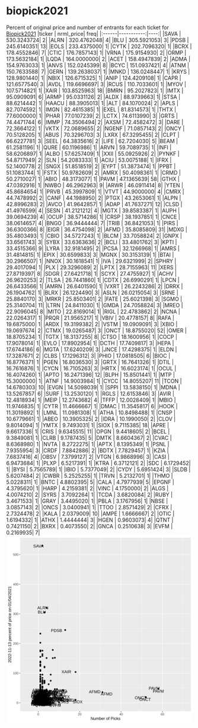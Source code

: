 # biopick2021
Percent of original price and number of entrants for each ticket for [Biopick2021](https://twitter.com/hashtag/Biopick2021)
|ticker |  nrml_price| freq|
|:------|-----------:|----:|
|SAVA   | 530.3243724|    2|
|ALRN   | 320.4762048|    4|
|BLU    | 305.5921053|    3|
|PDSB   | 245.6140351|   13|
|EOLS   | 233.4375000|    1|
|CYTK   | 202.7096320|    1|
|BCRX   | 178.4552846|    7|
|CTIC   | 176.7857143|    1|
|VRNA   | 175.9154930|    2|
|ORMP   | 173.5632184|    1|
|LQDA   | 164.0000000|    2|
|ACET   | 158.4947839|    2|
|ADMA   | 154.9763033|    1|
|ANVS   | 152.0245399|    8|
|BCYC   | 151.0937421|    4|
|ATNM   | 150.7633588|    7|
|GERN   | 139.2638037|    1|
|MNKD   | 136.0248447|    1|
|KRYS   | 128.9801440|    1|
|NBIX   | 126.6715325|    1|
|ANIP   | 124.4209108|    1|
|CAPR   | 121.6577540|    3|
|AVDL   | 119.6696697|    3|
|RCUS   | 110.7033601|    1|
|MYOV   | 107.5714821|    1|
|XAIR   | 103.8525963|   18|
|BMRN   |  95.2027823|    1|
|IMTX   |  95.0909091|    6|
|ARMP   |  95.0331126|    2|
|ALDX   |  88.9739663|    1|
|STSA   |  88.6214442|    1|
|HAACU  |  88.3905013|    1|
|ALT    |  84.1070024|    2|
|APLS   |  82.7074592|    1|
|IMGN   |  82.4615385|    1|
|EXEL   |  81.8314573|    1|
|THTX   |  77.6000000|    1|
|PHAR   |  77.0107239|    2|
|LCTX   |  74.6113990|    3|
|GRTS   |  74.4471744|    6|
|IMMP   |  74.3506494|    2|
|AXSM   |  72.4582472|    3|
|DARE   |  72.3664122|    1|
|VKTX   |  72.0689655|    2|
|NGENF  |  71.0857143|    2|
|ONCY   |  70.5128205|    1|
|ABUS   |  70.3296703|    3|
|LXRX   |  67.3295455|    2|
|CLPT   |  66.6227781|    3|
|SEEL   |  64.3835616|    2|
|LIFE   |  62.7204030|    5|
|BEAM   |  61.2581196|    1|
|QURE   |  60.1196986|    1|
|ARVN   |  59.7089735|    1|
|INFI   |  58.6206897|    1|
|ALBO   |  57.6257409|    1|
|XXII   |  55.0925926|    2|
|PYNKF  |  54.8717949|    2|
|SLN    |  54.2083333|    1|
|ACIU   |  53.0075188|    1|
|IFRX   |  52.1400778|    2|
|SNGX   |  51.8518519|    2|
|EYPT   |  51.3873474|    1|
|PPBT   |  51.1083744|    1|
|FSTX   |  50.9782609|    2|
|AMRX   |  50.4098361|    1|
|CRMD   |  50.2710027|    1|
|ABIO   |  48.3173077|    1|
|PAVM   |  47.1365639|   58|
|GTHX   |  47.0392916|    1|
|NWBO   |  46.2962963|    9|
|ARWR   |  46.0911414|    8|
|YTEN   |  45.8684654|    1|
|PRVB   |  45.3997809|    1|
|VTVT   |  44.9000000|    4|
|CMRX   |  44.7478992|    2|
|CANF   |  44.1988950|    2|
|PTGX   |  43.2653061|    1|
|ALPN   |  42.8996283|    2|
|AVCO   |  41.9642857|    1|
|ADAP   |  41.7637271|   12|
|CLSD   |  41.4976599|    4|
|SESN   |  41.2121212|    4|
|MGTX   |  39.8583387|    1|
|AUPH   |  39.0694239|    4|
|OCUP   |  38.5714286|    1|
|CRSP   |  38.1937851|    1|
|CNCE   |  38.0614657|    4|
|BNGO   |  36.9444444|    7|
|TRIB   |  36.8421053|    1|
|PIRS   |  36.6300366|    8|
|EIGR   |  36.4754098|    2|
|AFMD   |  35.8085809|   31|
|MDXG   |  35.4803493|    1|
|CBIO   |  34.5727243|    1|
|BLCM   |  33.7058824|    2|
|GNPX   |  33.6561743|    3|
|SYBX   |  33.6363636|    2|
|BCLI   |  33.4801762|    3|
|KPTI   |  33.4515366|    9|
|LYRA   |  32.9181495|    2|
|PCSA   |  32.1266968|    1|
|AMRS   |  31.4814815|    1|
|EPIX   |  30.6599833|    3|
|MGNX   |  30.3153139|    1|
|BTAI   |  30.2966507|    1|
|NNOX   |  30.1618541|    1|
|IVA    |  29.6321999|    2|
|SPHRY  |  29.4017094|    1|
|PLX    |  29.3296089|    2|
|LPTX   |  28.7155963|   11|
|XERS   |  27.8719397|    8|
|SDGR   |  27.6421718|    1|
|SCYX   |  27.4755927|    1|
|ACHV   |  26.9620253|    2|
|TLSA   |  26.7441860|    1|
|CDTX   |  26.6990291|    1|
|LPCN   |  26.6433566|    1|
|AMRN   |  26.6401590|    1|
|VXRT   |  26.2243286|    2|
|DRRX   |  26.1904762|    1|
|BLRX   |  26.1224490|    3|
|ASLN   |  26.0215054|    3|
|SRNE   |  25.8840170|    3|
|MRKR   |  25.8503401|    2|
|FATE   |  25.6021398|    3|
|SGMO   |  25.3140704|   11|
|LTRN   |  24.8411030|    1|
|GMDA   |  24.7058824|    3|
|MREO   |  22.9096045|    8|
|MITO   |  22.8169014|    1|
|RIGL   |  22.4783862|    2|
|NCNA   |  22.0264317|    1|
|PRQR   |  21.9565217|    1|
|VBIV   |  20.4778157|    8|
|RAFA   |  19.6875000|    1|
|ARDX   |  19.3199382|    2|
|VSTM   |  19.0909091|    3|
|XBIO   |  19.0697674|    2|
|CTMX   |  19.0265487|    3|
|ONCT   |  18.8755020|   52|
|OMER   |  18.8705234|    1|
|TGTX   |  18.3137255|    8|
|CTSO   |  18.1600956|    1|
|COCP   |  17.9078014|    1|
|EVLO   |  17.8902954|    1|
|DCTH   |  17.7409817|    3|
|HEPA   |  17.6744186|    6|
|MGTA   |  17.6240209|    3|
|JNCE   |  17.4298375|    1|
|ELDN   |  17.3287671|    2|
|CLBS   |  17.1296312|    3|
|PHIO   |  17.0818505|    6|
|BIOC   |  16.8776371|    1|
|PGEN   |  16.8036530|    3|
|GRTX   |  16.7641326|    1|
|DTIL   |  16.7616876|    1|
|CYCN   |  16.7105263|    3|
|HRTX   |  16.6023174|    1|
|OCUL   |  16.4074260|    1|
|APTO   |  16.2471396|   12|
|BLPH   |  15.8501441|    1|
|MTP    |  15.3000000|    1|
|ATNF   |  14.9003984|    1|
|CYCC   |  14.8055207|   11|
|TCON   |  14.6780303|   10|
|EVGN   |  14.5098039|    1|
|SPPI   |  13.5838150|    1|
|MDNA   |  13.5267857|    6|
|SURF   |  13.2530120|    1|
|RGLS   |  12.6153846|    3|
|AVIR   |  12.4818934|    1|
|MEIP   |  12.2743682|    4|
|TFFP   |  12.0028409|    1|
|MBIO   |  11.9746835|    1|
|CYTR   |  11.4666667|    1|
|DMAC   |  11.3545817|    6|
|HOOK   |  11.3019892|    1|
|LMNL   |  11.0981308|    1|
|ATHA   |  10.8498488|    1|
|CNSP   |  10.6779661|    1|
|ABEO   |  10.3905325|    2|
|IDRA   |  10.1990050|    2|
|CLOV   |   9.8014094|    1|
|YMTX   |   9.7493031|    1|
|SIOX   |   9.7115385|   18|
|APRE   |   9.6617336|    1|
|CRIS   |   9.6345515|   11|
|OPGN   |   9.4418605|    2|
|BCEL   |   9.3849081|    1|
|CLRB   |   9.1787435|    5|
|DMTK   |   8.6604367|    2|
|CVAC   |   8.6368980|    1|
|NVTA   |   8.2722275|    1|
|APTX   |   8.1395349|    1|
|PSNL   |   7.9355954|    3|
|CRDF   |   7.8842886|    2|
|BDTX   |   7.7829457|    1|
|KZIA   |   7.6837416|    4|
|OBSV   |   7.3799127|    2|
|VTGN   |   6.9868996|    3|
|CASI   |   6.9473684|    1|
|PLXP   |   6.5217391|    1|
|KTRA   |   6.3712121|    2|
|SDC    |   6.1729452|    1|
|BYSI   |   5.7565789|    1|
|IBIO   |   5.7377049|    2|
|CYDY   |   5.6951424|    3|
|SLDB   |   5.6207484|    2|
|CWBR   |   5.2525255|    1|
|TRVN   |   5.2132701|    1|
|THMO   |   5.0228311|    1|
|BNTC   |   4.8802395|    5|
|CALA   |   4.7977939|    5|
|EPGNF  |   4.3795620|    1|
|HARP   |   4.2159381|    2|
|VINC   |   4.1750000|    2|
|ALGS   |   4.0074210|    2|
|SYRS   |   3.7092264|    1|
|TCDA   |   3.6820084|    2|
|RUBY   |   3.4671533|    1|
|GRAY   |   3.4495020|    1|
|PBLA   |   3.1767956|    1|
|NBSE   |   3.0857143|    2|
|ONCS   |   3.0400941|    1|
|TTOO   |   2.8571429|    2|
|CFRX   |   2.7324478|    2|
|KALA   |   2.0379009|   10|
|AMPE   |   1.6666667|    2|
|OTIC   |   1.6194332|    1|
|ATHX   |   1.4444444|    3|
|HGEN   |   0.9603073|    4|
|QTNT   |   0.7421150|    2|
|BXRX   |   0.4073550|    2|
|GNCA   |   0.2510638|    3|
|EVFM   |   0.2169935|    7|
![retvspicks](biopicks.png?raw=true)
